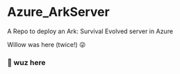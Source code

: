# Azure_ArkServer
A Repo to deploy an Ark: Survival Evolved server in Azure





























































































































































































Willow was here (twice!) 😜
### 🍑 wuz here
